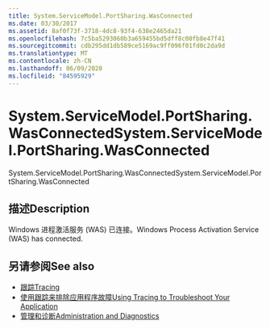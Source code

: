 ```yaml
---
title: System.ServiceModel.PortSharing.WasConnected
ms.date: 03/30/2017
ms.assetid: 8af0f73f-3718-4dc8-93f4-638e2465da21
ms.openlocfilehash: 7c5ba5293060b3a659455bd5dff8c00fb8e47f41
ms.sourcegitcommit: cdb295dd1db589ce5169ac9ff096f01fd0c2da9d
ms.translationtype: MT
ms.contentlocale: zh-CN
ms.lasthandoff: 06/09/2020
ms.locfileid: "84595929"
---
```

# <a name="systemservicemodelportsharingwasconnected"></a><span data-ttu-id="eba8d-102">System.ServiceModel.PortSharing.WasConnected</span><span class="sxs-lookup"><span data-stu-id="eba8d-102">System.ServiceModel.PortSharing.WasConnected</span></span>
<span data-ttu-id="eba8d-103">System.ServiceModel.PortSharing.WasConnected</span><span class="sxs-lookup"><span data-stu-id="eba8d-103">System.ServiceModel.PortSharing.WasConnected</span></span>  
  
## <a name="description"></a><span data-ttu-id="eba8d-104">描述</span><span class="sxs-lookup"><span data-stu-id="eba8d-104">Description</span></span>  
 <span data-ttu-id="eba8d-105">Windows 进程激活服务 (WAS) 已连接。</span><span class="sxs-lookup"><span data-stu-id="eba8d-105">Windows Process Activation Service (WAS) has connected.</span></span>  
  
## <a name="see-also"></a><span data-ttu-id="eba8d-106">另请参阅</span><span class="sxs-lookup"><span data-stu-id="eba8d-106">See also</span></span>

- [<span data-ttu-id="eba8d-107">跟踪</span><span class="sxs-lookup"><span data-stu-id="eba8d-107">Tracing</span></span>](index.md)
- [<span data-ttu-id="eba8d-108">使用跟踪来排除应用程序故障</span><span class="sxs-lookup"><span data-stu-id="eba8d-108">Using Tracing to Troubleshoot Your Application</span></span>](using-tracing-to-troubleshoot-your-application.md)
- [<span data-ttu-id="eba8d-109">管理和诊断</span><span class="sxs-lookup"><span data-stu-id="eba8d-109">Administration and Diagnostics</span></span>](../index.md)
